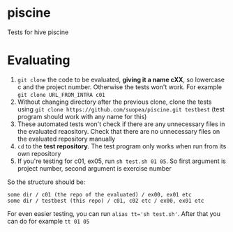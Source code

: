 # piscine

Tests for hive piscine


# Evaluating

1. `git clone` the code to be evaluated, **giving it a name cXX**, so lowercase c and the project number. Otherwise the tests won't work. For example `git clone URL_FROM_INTRA c01`
2. Without changing directory after the previous clone, clone the tests using `git clone https://github.com/suopea/piscine.git testbest` (test program should work with any name for this)
3. These automated tests won't check if there are any unnecessary files in the evaluated reaository. Check that there are no unnecessary files on the evaluated repository manually 
4. `cd` to the **test repository**. The test program only works when run from its own repository
5. If you're testing for c01, ex05, run `sh test.sh 01 05`. So first argument is project number, second argument is exercise number

So the structure should be:

``` 
some dir / c01 (the repo of the evaluated) / ex00, ex01 etc
some dir / testbest (this repo) / c01, c02 etc / ex00, ex01 etc
```

For even easier testing, you can run `alias tt='sh test.sh'`. After that you can do for example `tt 01 05`
